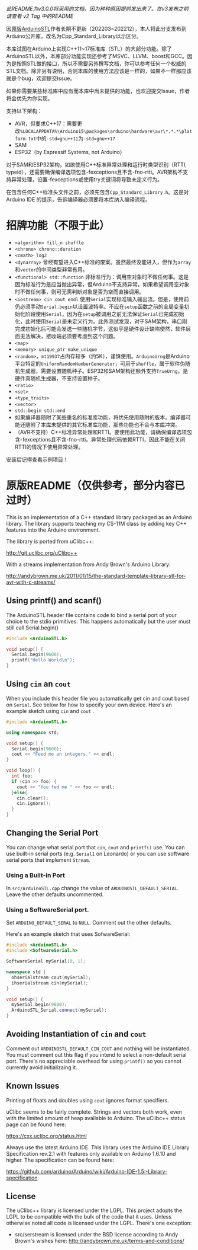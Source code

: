 *此README为v3.0.0将采用的文档，因为种种原因提前发出来了。在v3发布之前请查看 v2 Tag 中的README*

因[原版ArduinoSTL](https://github.com/mike-matera/ArduinoSTL)作者长期不更新（202203~202212），本人将此分支发布到Arduino公开库，改名为Cpp_Standard_Library以示区分。

本库试图在Arduino上实现C++11~17标准库（STL）的大部分功能。除了ArduinoSTL以外，本库部分功能实现还参考了MSVC、LLVM、boost和GCC。因为是按照STL做的接口，所以不需要另外撰写文档，你可以参考任何一个权威的STL文档。除非另有说明，否则本库的使用方法应该是一样的，如果不一样那应该就是个bug，欢迎提交Issue。

如果你需要某些标准库中应有而本库中尚未提供的功能，也欢迎提交Issue，作者将会优先为你实现。

支持以下架构：
- AVR，但要求C++17：需要更改`%LOCALAPPDATA%\Arduino15\packages\arduino\hardware\avr\*.*.*\platform.txt`中的`-std=gnu++11`为`-std=gnu++17`
- SAM
- ESP32（by Espressif Systems, not Arduino）

对于SAM和ESP32架构，如欲使用C++标准异常处理和运行时类型识别（RTTI, typeid），还需要确保编译选项包含-fexceptions且不含-fno-rtti。AVR架构不支持异常处理，设置-fexceptions或使用try关键词将导致未定义行为。

在包含任何C++标准头文件之前，必须先包含`Cpp_Standard_Library.h`。这是对 Arduino IDE 的提示，告诉编译器必须要将本库纳入编译流程。
# 招牌功能（不限于此）
- `<algorithm> fill_n shuffle`
- `<chrono> chrono::duration`
- `<cmath> log2`
- `<dynarray>` 曾经有望进入C++标准的废案。虽然最终没能进入，但作为`array`和`vector`的中间类型非常有用。
- `<functional> std::function` 非标准行为：调用空对象时不做任何事。这是因为标准行为是应当抛出异常，但Arduino不支持异常。如果希望调用空对象时不做任何事，则可无需判断对象是否为空而直接调用。
- `<iostream> cin cout endl` 使用`Serial`实现标准输入输出流。但是，使用前仍必须手动`Serial.begin`以设置波特率。不应在`setup`函数之前的全局变量初始化阶段使用`Serial`，因为在`setup`被调用之前无法保证`Serial`已完成初始化，此时使用`Serial`是未定义行为。此外测试发现，对于SAM架构，串口刚完成初始化后可能会发送一些随机字节，这似乎是硬件设计缺陷使然，软件层面无法解决，接收端必须要考虑到这个问题。
- `<map>`
- `<memory> unique_ptr make_unique`
- `<random>`，`mt19937`占内存较多（约5K），谨慎使用。`ArduinoUrng`是Arduino平台特定的`UniformRandomNumberGenerator`，可用于`shuffle`，属于软件伪随机生成器，需要设置随机种子。ESP32和SAM架构还额外支持`TrueUrng`，是硬件真随机生成器，不支持设置种子。
- `<ratio>`
- `<set>`
- `<type_traits>`
- `<vector>`
- `std::begin std::end`
- 如果编译器随附了某些重名的标准库功能，将优先使用随附的版本。编译器可能还随附了本库未提供的其它标准库功能，那些功能也不会与本库冲突。
- （AVR不支持）C++标准异常处理和RTTI。要使用此功能，请确保编译选项包含-fexceptions且不含-fno-rtti。异常处理代码依赖RTTI，因此不能在关闭RTTI的情况下使用异常处理。

安装后记得查看示例项目！
# 原版README（仅供参考，部分内容已过时）

This is an implementation of a C++ standard library packaged as an Arduino library. The library supports teaching my CS-11M class by adding key C++ features into the Arduino environment. 

The library is ported from uClibc++:

http://git.uclibc.org/uClibc++

With a streams implementation from Andy Brown's Arduino Library: 

http://andybrown.me.uk/2011/01/15/the-standard-template-library-stl-for-avr-with-c-streams/


## Using printf() and scanf()
The ArduinoSTL header file contains code to bind a serial port of your choice to
the stdio primitives. This happens automatically but the user must still call
Serial.begin()

```c++
#include <ArduinoSTL.h>

void setup() {
  Serial.begin(9600); 
  printf("Hello World\n");
}
```

## Using ```cin``` an ```cout```
When you include this header file you automatically get cin and cout based on ```Serial```. See below for how to specify your own device. Here's an example sketch using ```cin``` and ```cout``` .

```c++
#include <ArduinoSTL.h>

using namespace std;

void setup() {
  Serial.begin(9600);
  cout << "Feed me an integers." << endl;
}

void loop() {
  int foo;
  if (cin >> foo) { 
    cout << "You fed me " << foo << endl;
  }else{
    cin.clear();
    cin.ignore();
  }
}
```
## Changing the Serial Port 
You can change what serial port that ```cin```, ```cout``` and ```printf()``` use. You can use built-in serial ports (e.g. ```Serial1``` on Leonardo) or you can use software serial ports that implement ```Stream```. 

### Using a Built-in Port 
In ```src/ArduinoSTL.cpp``` change the value of ```ARDUINOSTL_DEFAULT_SERIAL```. Leave the other defaults uncommented. 

### Using a SoftwareSerial port. 
Set ```ARDUINO_DEFAULT_SERAL``` to ```NULL```. Comment out the other defaults. 

Here's an example sketch that uses SofwareSerial:

```c++
#include <ArduinoSTL.h>
#include <SoftwareSerial.h>

SoftwareSerial mySerial(0, 1);

namespace std { 
  ohserialstream cout(mySerial);
  ihserialstream cin(mySerial);
}

void setup() {
  mySerial.begin(9600);
  ArduinoSTL_Serial.connect(mySerial);
}
```

## Avoiding Instantiation of ```cin``` and ```cout```
Comment out ```ARDUINOSTL_DEFAULT_CIN_COUT``` and nothing will be instantiated. You must comment out this flag if you intend to select a non-default serial port. There's no appreciable overhead for using ```printf()``` so you cannot currently avoid initializaing it.

## Known Issues

Printing of floats and doubles using ```cout``` ignores format specifiers. 

uClibc seems to be fairly complete. Strings and vectors both work, even with the limited amount of heap available to Arduino. The uClibc++ status page can be found here: 

https://cxx.uclibc.org/status.html

Always use the latest Arduino IDE. This library uses the Arduino IDE Library Specification rev.2.1 with features only available on Arduino 1.6.10 and higher. The specification can be found here:

https://github.com/arduino/Arduino/wiki/Arduino-IDE-1.5:-Library-specification

## License

The uClibc++ library is licensed under the LGPL. This project adopts the LGPL to be compatible with the bulk of the code that it uses. Unless otherwise noted all code is licensed under the LGPL. There's one exception: 

  - src/serstream is licensed under the BSD license according to Andy Brown's wishes here: http://andybrown.me.uk/terms-and-conditions/
